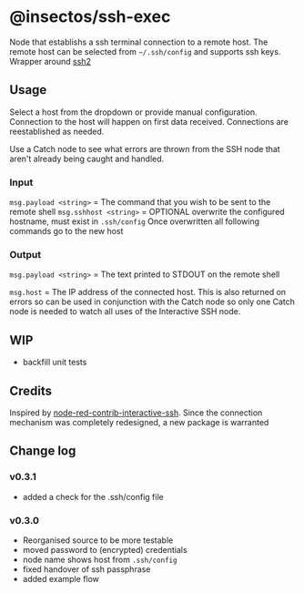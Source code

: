 # @insectos/ssh-exec

Node that establishs a ssh terminal connection to a remote host. The remote host can be selected from `~/.ssh/config` and supports ssh keys. Wrapper around [ssh2](https://www.npmjs.com/package/ssh2)

## Usage

Select a host from the dropdown or provide manual configuration. Connection to the host will happen on first data received. Connections are reestablished as needed.

Use a Catch node to see what errors are thrown from the SSH node that aren't already being caught and handled.

### Input

`msg.payload <string>` = The command that you wish to be sent to the remote shell
`msg.sshhost <string>` = OPTIONAL overwrite the configured hostname, must exist in `.ssh/config` Once overwritten all following commands go to the new host

### Output

`msg.payload <string>` = The text printed to STDOUT on the remote shell

`msg.host` = The IP address of the connected host. This is also returned on errors so can be used in conjunction with the Catch node so only one Catch node is needed to watch all uses of the Interactive SSH node.

## WIP

- backfill unit tests

## Credits

Inspired by [node-red-contrib-interactive-ssh](https://www.npmjs.com/package/node-red-contrib-interactive-ssh). Since the connection mechanism was completely redesigned, a new package is warranted

## Change log

### v0.3.1

- added a check for the .ssh/config file

### v0.3.0

- Reorganised source to be more testable
- moved password to (encrypted) credentials
- node name shows host from `.ssh/config`
- fixed handover of ssh passphrase
- added example flow
